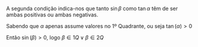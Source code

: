 A segunda condição indica-nos que tanto $\sin{\beta}$ como $\tan{\alpha}$ têm de ser ambas positivas ou ambas negativas.

Sabendo que $\alpha$ apenas assume valores no 1º Quadrante, ou seja $\tan{(\alpha)}>0$

Então $\sin{(\beta)}>0$, logo $\beta \in 1Q \lor \beta \in 2Q$
